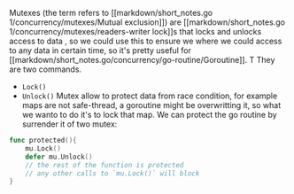 Mutexes (the term refers to [[markdown/short_notes.go 1/concurrency/mutexes/Mutual exclusion]]) are [[markdown/short_notes.go 1/concurrency/mutexes/readers-writer lock]]s that locks and unlocks access to data , so we could use this to ensure we where we could access to any data in certain time, so it's pretty useful for [[markdown/short_notes.go/concurrency/go-routine/Goroutine]].
T
They are two commands.
- `Lock()`
- `Unlock()`
Mutex allow to protect data from race condition, for example maps are not safe-thread, a goroutine might be overwritting it, so what we wanto to do it's to lock that map.
We can protect the go routine by surrender it of two mutex:
```go
func protected(){
    mu.Lock()
    defer mu.Unlock()
    // the rest of the function is protected
    // any other calls to `mu.Lock()` will block
}
```
